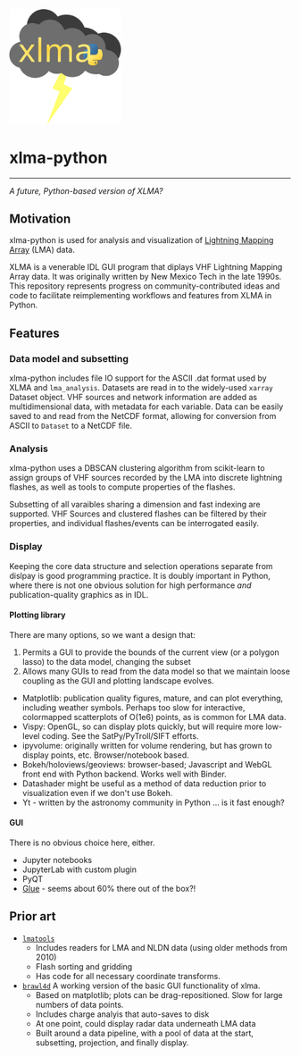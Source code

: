 <img src="xlma_logo_big_big_ltg.svg" alt="logo" width="200"/>

# xlma-python
---
*A future, Python-based version of XLMA?*

## Motivation

xlma-python is used for analysis and visualization of [Lightning Mapping Array](https://doi.org/10.1029/1999GL010856) (LMA) data.  

XLMA is a venerable IDL GUI program that diplays VHF Lightning Mapping Array data. It was originally written by New Mexico Tech in the late 1990s. This repository represents progress on community-contributed ideas and code to facilitate reimplementing workflows and features from XLMA in Python.

## Features

### Data model and subsetting

xlma-python includes file IO support for the ASCII .dat format used by XLMA and `lma_analysis`. Datasets are read in to the widely-used `xarray` Dataset object. VHF sources and network information are added as multidimensional data, with metadata for each variable. Data can be easily saved to and read from the NetCDF format, allowing for conversion from ASCII to `Dataset` to a NetCDF file.

### Analysis

xlma-python uses a DBSCAN clustering algorithm from scikit-learn to assign groups of VHF sources recorded by the LMA into discrete lightning flashes, as well as tools to compute properties of the flashes. 

Subsetting of all varaibles sharing a dimension and fast indexing are supported. VHF Sources and clustered flashes can be filtered by their properties, and individual flashes/events can be interrogated easily.

### Display

Keeping the core data structure and selection operations separate from dislpay is good programming practice. It is doubly important in Python, where there is not one obvious solution for high performance *and* publication-quality graphics as in IDL.

#### Plotting library

There are many options, so we want a design that:
1. Permits a GUI to provide the bounds of the current view (or a polygon lasso) to the data model, changing the subset
2. Allows many GUIs to read from the data model so that we maintain loose coupling as the GUI and plotting landscape evolves.

- Matplotlib: publication quality figures, mature, and can plot everything, including weather symbols. Perhaps too slow for interactive, colormapped scatterplots of O(1e6) points, as is common for LMA data.
- Vispy: OpenGL, so can display plots quickly, but will require more low-level coding. See the SatPy/PyTroll/SIFT efforts.
- ipyvolume: originally written for volume rendering, but has grown to display points, etc. Browser/notebook based.
- Bokeh/holoviews/geoviews: browser-based; Javascript and WebGL front end with Python backend. Works well with Binder.
- Datashader might be useful as a method of data reduction prior to visualization even if we don't use Bokeh.
- Yt - written by the astronomy community in Python … is it fast enough?

#### GUI

There is no obvious choice here, either.

- Jupyter notebooks
- JupyterLab with custom plugin
- PyQT
- [Glue](https://github.com/glue-viz/glue/wiki/SciPy-2019-Tutorial-on-Multi-dimensional-Linked-Data-Exploration-with-Glue) - seems about 60% there out of the box?! 

## Prior art

- [`lmatools`](https://github.com/deeplycloudy/lmatools/)
    - Includes readers for LMA and NLDN data (using older methods from 2010)
    - Flash sorting and gridding
    - Has code for all necessary coordinate transforms.
- [`brawl4d`](https://github.com/deeplycloudy/brawl4d/) A working version of the basic GUI functionality of xlma.
    - Based on matplotlib; plots can be drag-repositioned. Slow for large numbers of data points.
    - Includes charge analyis that auto-saves to disk
    - At one point, could display radar data underneath LMA data
    - Built around a data pipeline, with a pool of data at the start, subsetting, projection, and finally display.
